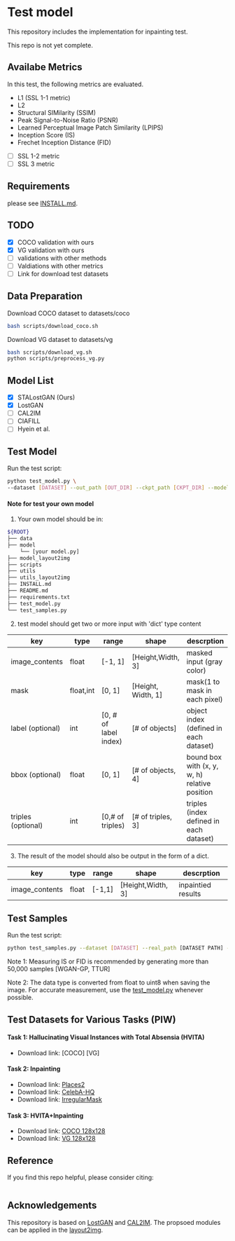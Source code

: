 # Test model
This repository includes the implementation for inpainting test.

This repo is not yet complete.

## Availabe Metrics
In this test, the following metrics are evaluated.

*  L1 (SSL 1-1 metric)
*  L2
*  Structural SIMilarity (SSIM)
*  Peak Signal-to-Noise Ratio (PSNR)
*  Learned Perceptual Image Patch Similarity (LPIPS)
*  Inception Score (IS)
*  Frechet Inception Distance (FID)
- [ ] SSL 1-2 metric
- [ ] SSL 3 metric

## Requirements
please see [INSTALL.md](INSTALL.md).

## TODO
- [X] COCO validation with ours
- [X] VG validation with ours
- [ ] validations with other methods
- [ ] Valdiations with other metrics
- [ ] Link for download test datasets

## Data Preparation
Download COCO dataset to datasets/coco
```bash
bash scripts/download_coco.sh
```
Download VG dataset to datasets/vg
```bash
bash scripts/download_vg.sh
python scripts/preprocess_vg.py
```
## Model List
- [X] STALostGAN (Ours)
- [X] LostGAN
- [ ] CAL2IM
- [ ] CIAFILL
- [ ] Hyein et al.

## Test Model

Run the test script:

```bash
python test_model.py \
--dataset [DATASET] --out_path [OUT_DIR] --ckpt_path [CKPT_DIR] --model_name [MODEL_NAME]
```
#### Note for test your own model

1. Your own model should be in: 
```bash
${ROOT}
├── data
├── model
    └── [your model.py]
├── model_layout2img
├── scripts
├── utils
├── utils_layout2img
├── INSTALL.md
├── README.md
├── requirements.txt
├── test_model.py
└── test_samples.py
```

2. test model should get two or more input with 'dict' type content

| key                | type      | range                 | shape              | descrption                                    |
|--------------------|-----------|-----------------------|--------------------|-----------------------------------------------|
| image_contents     | float     | [-1, 1]                | [Height,Width, 3]  | masked input (gray color)                     |
| mask               | float,int | [0, 1]                | [Height, Width, 1] | mask(1 to mask in each pixel)                 |
| label (optional)   | int       | [0, # of label index) | [# of objects]     | object index (defined in each dataset)        |
| bbox (optional)    | float     | [0, 1]                | [# of objects, 4]  | bound box with (x, y, w, h) relative position |
| triples (optional) | int       | [0,# of triples)      | [# of triples, 3]  | triples (index defined in each dataset)       |

3. The result of the model should also be output in the form of a dict.

| key                | type      | range                 | shape              | descrption                                    |
|--------------------|-----------|-----------------------|--------------------|-----------------------------------------------|
| image_contents     | float     | [-1,1]                | [Height,Width, 3]  |inpaintied results                     |

## Test Samples

Run the test script:

```bash
python test_samples.py --dataset [DATASET] --real_path [DATASET PATH] --fake_path [FAKE PATH] --out_path [OUT PATH]
```
Note 1: Measuring IS or FID is recommended by generating more than 50,000 samples [WGAN-GP, TTUR]

Note 2: The data type is converted from float to uint8 when saving the image. For accurate measurement, use the [test_model.py](/test_model.py) whenever possible.


## Test Datasets for Various Tasks (PIW)

#### Task 1: Hallucinating Visual Instances with Total Absensia (HVITA)

* Download link: [COCO] [VG]

#### Task 2: Inpainting

* Download link: [Places2](http://places2.csail.mit.edu/download.html)
* Download link:  [CelebA-HQ](https://drive.google.com/drive/folders/0B4qLcYyJmiz0TXY1NG02bzZVRGs?resourcekey=0-arAVTUfW9KRhN-irJchVKQ)
* Download link:  [IrregularMask](https://www.dropbox.com/s/01dfayns9s0kevy/test_mask.zip?dl=0)

#### Task 3: HVITA+Inpainting

* Download link: [COCO 128x128](https://drive.google.com/file/d/11xapK9GCIP-iZuvn8julofitQ_EPpNbh/view?usp=sharing)
* Download link: [VG 128x128](https://drive.google.com/file/d/1ONn3-sABfuFhjZj81X3VQqHvV-24ShuY/view?usp=sharing)


## Reference
If you find this repo helpful, please consider citing:

```

```

## Acknowledgements

This repository is based on [LostGAN](https://github.com/WillSuen/LostGANs) and [CAL2IM](https://github.com/wtliao/layout2img.
). The propsoed modules can be applied in the [layout2img](https://github.com/zhaobozb/layout2im).
